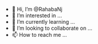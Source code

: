 - 👋 Hi, I’m @RahabaNj
- 👀 I’m interested in ...
- 🌱 I’m currently learning ...
- 💞️ I’m looking to collaborate on ...
- 📫 How to reach me ...

<!---
RahabaNj/RahabaNj is a ✨ special ✨ repository because its `README.md` (this file) appears on your GitHub profile.
You can click the Preview link to take a look at your changes.
--->
